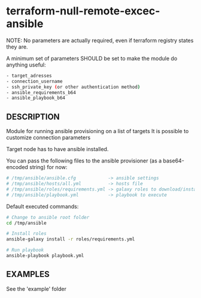 # terraform-null-remote-excec-ansible

NOTE: No parameters are actually required, even if terraform registry states they are.

A minimum set of parameters SHOULD be set to make the module do anything useful:

```bash
- target_adresses
- connection_username
- ssh_private_key (or other authentication method)
- ansible_requirements_b64
- ansible_playbook_b64
```

## DESCRIPTION

Module for running ansible provisioning on a list of targets
It is possible to customize connection parameters

Target node has to have ansible installed.

You can pass the following files to the ansible provisioner (as a base64-encoded string) for now:

```bash
# /tmp/ansible/ansible.cfg            -> ansible settings
# /tmp/ansible/hosts/all.yml          -> hosts file
# /tmp/ansible/roles/requirements.yml -> galaxy roles to download/install
# /tmp/ansible/playbook.yml           -> playbook to execute
```

Default executed commands:
```bash
# Change to ansible root folder
cd /tmp/ansible

# Install roles
ansible-galaxy install -r roles/requirements.yml

# Run playbook
ansible-playbook playbook.yml
```

## EXAMPLES

See the 'example' folder